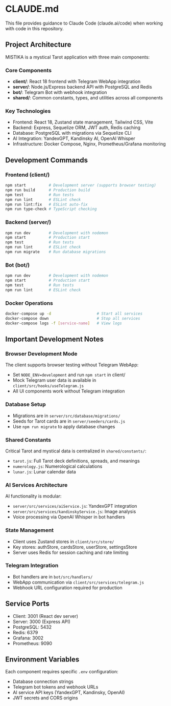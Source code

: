 # CLAUDE.md

This file provides guidance to Claude Code (claude.ai/code) when working with code in this repository.

## Project Architecture

MISTIKA is a mystical Tarot application with three main components:

### Core Components
- **client/**: React 18 frontend with Telegram WebApp integration
- **server/**: Node.js/Express backend API with PostgreSQL and Redis
- **bot/**: Telegram Bot with webhook integration
- **shared/**: Common constants, types, and utilities across all components

### Key Technologies
- Frontend: React 18, Zustand state management, Tailwind CSS, Vite
- Backend: Express, Sequelize ORM, JWT auth, Redis caching
- Database: PostgreSQL with migrations via Sequelize CLI
- AI Integration: YandexGPT, Kandinsky AI, OpenAI Whisper
- Infrastructure: Docker Compose, Nginx, Prometheus/Grafana monitoring

## Development Commands

### Frontend (client/)
```bash
npm start          # Development server (supports browser testing)
npm run build      # Production build
npm test           # Run tests
npm run lint       # ESLint check
npm run lint:fix   # ESLint auto-fix
npm run type-check # TypeScript checking
```

### Backend (server/)
```bash
npm run dev        # Development with nodemon
npm start          # Production start
npm test           # Run tests
npm run lint       # ESLint check
npm run migrate    # Run database migrations
```

### Bot (bot/)
```bash
npm run dev        # Development with nodemon
npm start          # Production start
npm test           # Run tests
npm run lint       # ESLint check
```

### Docker Operations
```bash
docker-compose up -d                    # Start all services
docker-compose down                     # Stop all services
docker-compose logs -f [service-name]   # View logs
```

## Important Development Notes

### Browser Development Mode
The client supports browser testing without Telegram WebApp:
- Set `NODE_ENV=development` and run `npm start` in client/
- Mock Telegram user data is available in `client/src/hooks/useTelegram.js`
- All UI components work without Telegram integration

### Database Setup
- Migrations are in `server/src/database/migrations/`
- Seeds for Tarot cards are in `server/seeders/cards.js`
- Use `npm run migrate` to apply database changes

### Shared Constants
Critical Tarot and mystical data is centralized in `shared/constants/`:
- `tarot.js`: Full Tarot deck definitions, spreads, and meanings
- `numerology.js`: Numerological calculations
- `lunar.js`: Lunar calendar data

### AI Services Architecture
AI functionality is modular:
- `server/src/services/aiService.js`: YandexGPT integration
- `server/src/services/kandinskyService.js`: Image analysis
- Voice processing via OpenAI Whisper in bot handlers

### State Management
- Client uses Zustand stores in `client/src/store/`
- Key stores: authStore, cardsStore, userStore, settingsStore
- Server uses Redis for session caching and rate limiting

### Telegram Integration
- Bot handlers are in `bot/src/handlers/`
- WebApp communication via `client/src/services/telegram.js`
- Webhook URL configuration required for production

## Service Ports
- Client: 3001 (React dev server)
- Server: 3000 (Express API)
- PostgreSQL: 5432
- Redis: 6379
- Grafana: 3002
- Prometheus: 9090

## Environment Variables
Each component requires specific `.env` configuration:
- Database connection strings
- Telegram bot tokens and webhook URLs
- AI service API keys (YandexGPT, Kandinsky, OpenAI)
- JWT secrets and CORS origins